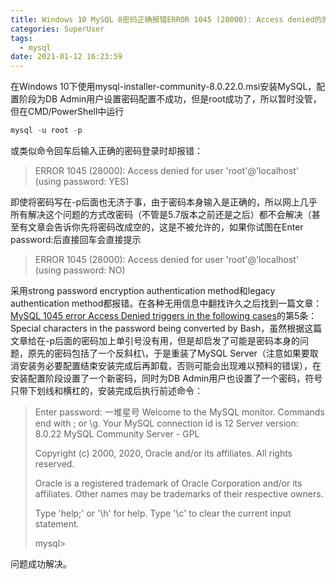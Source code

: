 ```yaml
---
title: Windows 10 MySQL 8密码正确报错ERROR 1045 (28000): Access denied的原因
categories: SuperUser
tags:
  - mysql
date: 2021-01-12 16:23:59
---
```


在Windows 10下使用mysql-installer-community-8.0.22.0.msi安装MySQL，配置阶段为DB Admin用户设置密码配置不成功，但是root成功了，所以暂时没管，但在CMD/PowerShell中运行

```powershell
mysql -u root -p
```

或类似命令回车后输入正确的密码登录时却报错：

> ERROR 1045 (28000): Access denied for user 'root'@'localhost' (using password: YES)

 即使将密码写在-p后面也无济于事，由于密码本身输入是正确的，所以网上几乎所有解决这个问题的方式改密码（不管是5.7版本之前还是之后）都不会解决（甚至有文章会告诉你先将密码改成空的，这是不被允许的，如果你试图在Enter password:后直接回车会直接提示

> ERROR 1045 (28000): Access denied for user 'root'@'localhost' (using password: NO)

采用strong password encryption authentication method和legacy authentication method都报错。在各种无用信息中翻找许久之后找到一篇文章：[MySQL 1045 error Access Denied triggers in the following cases](https://www.percona.com/blog/2019/07/05/fixing-a-mysql-1045-error/)的第5条：Special characters in the password being converted by Bash，虽然根据这篇文章给在-p后面的密码加上单引号没有用，但是却启发了可能是密码本身的问题，原先的密码包括了一个反斜杠\，于是重装了MySQL Server（注意如果要取消安装务必要配置结束安装完成后再卸载，否则可能会出现难以预料的错误），在安装配置阶段设置了一个新密码，同时为DB Admin用户也设置了一个密码，符号只带下划线和横杠的，安装完成后执行前述命令：

> Enter password: 一堆星号
> Welcome to the MySQL monitor.  Commands end with ; or \g.
> Your MySQL connection id is 12
> Server version: 8.0.22 MySQL Community Server - GPL
>
> Copyright (c) 2000, 2020, Oracle and/or its affiliates. All rights reserved.
>
> Oracle is a registered trademark of Oracle Corporation and/or its
> affiliates. Other names may be trademarks of their respective
> owners.
>
> Type 'help;' or '\h' for help. Type '\c' to clear the current input statement.
>
> mysql>

问题成功解决。